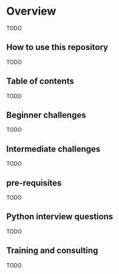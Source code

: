# Overview
TODO

## How to use this repository
TODO

## Table of contents
TODO

## Beginner challenges
TODO

## Intermediate challenges
TODO

## pre-requisites
TODO

## Python interview questions
TODO

## Training and consulting
TODO